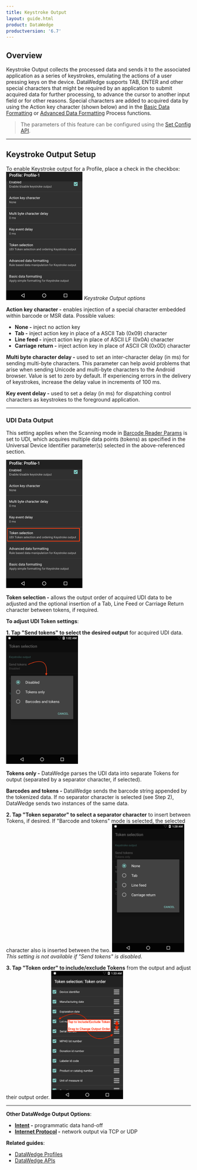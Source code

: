 ```yaml
---
title: Keystroke Output
layout: guide.html
product: DataWedge
productversion: '6.7'
---
```


## Overview
Keystroke Output collects the processed data and sends it to the associated application as a series of keystrokes, emulating the actions of a user pressing keys on the device. DataWedge supports TAB, ENTER and other special characters that might be required by an application to submit acquired data for further processing, to advance the cursor to another input field or for other reasons. Special characters are added to acquired data by using the Action key character (shown below) and in the [Basic Data Formatting](../../process/bdf) or [Advanced Data Formatting](../../process/bdf) Process functions. 

> The parameters of this feature can be configured using the [Set Config API](../../api/setconfig).

-----

## Keystroke Output Setup
To enable Keystroke output for a Profile, place a check in the checkbox:
<img style="height:350px" src="../keystroke-output.png"/>
_Keystroke Output options_
<br>

**Action key character -** enables injection of a special character embedded within barcode or MSR data. Possible values:

* **None -** inject no action key
* **Tab -** inject action key in place of a ASCII Tab (0x09) character
* **Line feed -** inject action key in place of ASCII LF (0x0A) character
* **Carriage return -** inject action key in place of ASCII CR (0x0D) character

**Multi byte character delay -** used to set an inter-character delay (in ms) for sending multi-byte characters. This parameter can help avoid problems that arise when sending Unicode and multi-byte characters to the Android browser. Value is set to zero by default. If experiencing errors in the delivery of keystrokes, increase the delay value in increments of 100 ms.

**Key event delay -** used to set a delay (in ms) for dispatching control characters as keystrokes to the foreground application.

-----

### UDI Data Output
This setting applies when the Scanning mode in [Barcode Reader Params](../../input/barcode/#readerparams) is set to UDI, which acquires multiple data points (tokens) as specified in the Universal Device Identifier parameter(s) selected in the above-referenced section. 

<img style="height:350px" src="../token_selection_highlighted.png"/>

**Token selection -** allows the output order of acquired UDI data to be adjusted and the optional insertion of a Tab, Line Feed or Carriage Return character between tokens, if required.

**To adjust UDI Token settings**: 

**&#49;. Tap "Send tokens" to select the desired output** for acquired UDI data. 
<img style="height:350px" src="../token_selector.png"/>

**Tokens only -** DataWedge parses the UDI data into separate Tokens for output (separated by a separator character, if selected).

**Barcodes and tokens -** DataWedge sends the barcode string appended by the tokenized data. If no separator character is selected (see Step 2), DataWedge sends two instances of the same data.

**&#50;. Tap "Token separator" to select a separator character** to insert between Tokens, if desired. If "Barcode and tokens" mode is selected, the selected character also is inserted between the two. 
<img style="height:350px" src="../separator.png"/>
_This setting is not available if "Send tokens" is disabled_.
<br>

**&#51;. Tap "Token order" to include/exclude Tokens** from the output and adjust their output order. 
<img style="height:350px" src="../token_order.png"/>
<br>


<!-- 
Send data - Set to transfer the captured data to the foreground application. Disabling this option prevents the actual data from being transmitted. However, the prefix and suffix strings, if present, are still transmitted even when this option is disabled (default - enabled).
-->

------

**Other DataWedge Output Options**:

* **[Intent](../intent) -** programmatic data hand-off
* **[Internet Protocol](../ip) -** network output via TCP or UDP

**Related guides**:

* [DataWedge Profiles](../../profiles)
* [DataWedge APIs](../../api) 

